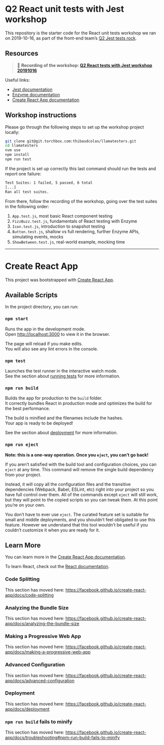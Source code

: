 # Q2 React unit tests with Jest workshop

This repository is the starter code for the React unit tests workshop we ran on 2019-10-16, as part of the front-end team’s [Q2 Jest tests rock](https://docs.google.com/document/d/1loTrPeS5Gj-JwT3eY4OidmsVl75-C2UGgdyPMrPwQFY/edit#).

## Resources

> 🎥 **Recording of the workshop: [Q2 React tests with Jest workshop 20191016](https://drive.google.com/file/d/1ATmsLoeHXPu7DZ7ivNCNqGcB879cQwmH/view?usp=sharing)**

Useful links:

- [Jest documentation](https://jestjs.io)
- [Enzyme documentation](https://airbnb.io/enzyme/)
- [Create React App documentation](https://create-react-app.dev)

## Workshop instructions

Please go through the following steps to set up the workshop project locally:

```sh
git clone git@git.torchbox.com:thibaudcolas/llamatesters.git
cd llamatesters
nvm use
npm install
npm run test
```

If the project is set up correctly this last command should run the tests and report one failure:

```txt
Test Suites: 1 failed, 5 passed, 6 total
[...]
Ran all test suites.
```

From there, follow the recording of the workshop, going over the test suites in the following order:

1. `App.test.js`, most basic React component testing
1. `FizzBuzz.test.js`, fundamentals of React testing with Enzyme
1. `Icon.test.js`, introduction to snapshot testing
1. `Button.test.js`, shallow vs full rendering, further Enzyme APIs, simulating events, mocks
1. `ShowBetween.test.js`, real-world example, mocking time

---

# Create React App

This project was bootstrapped with [Create React App](https://github.com/facebook/create-react-app).

## Available Scripts

In the project directory, you can run:

### `npm start`

Runs the app in the development mode.<br />
Open [http://localhost:3000](http://localhost:3000) to view it in the browser.

The page will reload if you make edits.<br />
You will also see any lint errors in the console.

### `npm test`

Launches the test runner in the interactive watch mode.<br />
See the section about [running tests](https://facebook.github.io/create-react-app/docs/running-tests) for more information.

### `npm run build`

Builds the app for production to the `build` folder.<br />
It correctly bundles React in production mode and optimizes the build for the best performance.

The build is minified and the filenames include the hashes.<br />
Your app is ready to be deployed!

See the section about [deployment](https://facebook.github.io/create-react-app/docs/deployment) for more information.

### `npm run eject`

**Note: this is a one-way operation. Once you `eject`, you can’t go back!**

If you aren’t satisfied with the build tool and configuration choices, you can `eject` at any time. This command will remove the single build dependency from your project.

Instead, it will copy all the configuration files and the transitive dependencies (Webpack, Babel, ESLint, etc) right into your project so you have full control over them. All of the commands except `eject` will still work, but they will point to the copied scripts so you can tweak them. At this point you’re on your own.

You don’t have to ever use `eject`. The curated feature set is suitable for small and middle deployments, and you shouldn’t feel obligated to use this feature. However we understand that this tool wouldn’t be useful if you couldn’t customize it when you are ready for it.

## Learn More

You can learn more in the [Create React App documentation](https://facebook.github.io/create-react-app/docs/getting-started).

To learn React, check out the [React documentation](https://reactjs.org/).

### Code Splitting

This section has moved here: https://facebook.github.io/create-react-app/docs/code-splitting

### Analyzing the Bundle Size

This section has moved here: https://facebook.github.io/create-react-app/docs/analyzing-the-bundle-size

### Making a Progressive Web App

This section has moved here: https://facebook.github.io/create-react-app/docs/making-a-progressive-web-app

### Advanced Configuration

This section has moved here: https://facebook.github.io/create-react-app/docs/advanced-configuration

### Deployment

This section has moved here: https://facebook.github.io/create-react-app/docs/deployment

### `npm run build` fails to minify

This section has moved here: https://facebook.github.io/create-react-app/docs/troubleshooting#npm-run-build-fails-to-minify
